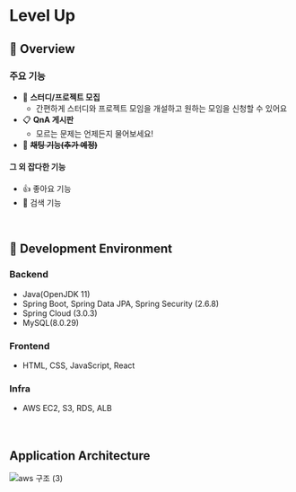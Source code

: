 # Level Up

## :information_desk_person: Overview
### 주요 기능
+ :circus_tent: **스터디/프로젝트 모집**  
  + 간편하게 스터디와 프로젝트 모임을 개설하고 원하는 모임을 신청할 수 있어요
+ :clipboard: **QnA 게시판**  
  + 모르는 문제는 언제든지 물어보세요!
+ :black_square_button: ~~**채팅 기능(추가 예정)**~~

#### 그 외 잡다한 기능
+ :+1: 좋아요 기능
+ :mag_right: 검색 기능


<br/>

## :hammer: Development Environment
### Backend
+ Java(OpenJDK 11)  
+ Spring Boot, Spring Data JPA, Spring Security (2.6.8)
+ Spring Cloud (3.0.3)
+ MySQL(8.0.29)  
  
### Frontend
+ HTML, CSS, JavaScript, React  

### Infra
+ AWS EC2, S3, RDS, ALB  
<br/><br/>


## Application Architecture

![aws 구조 (3)](https://user-images.githubusercontent.com/79124915/194025162-6d67c804-b8d5-4235-8de6-7fa30bbd4801.png)
